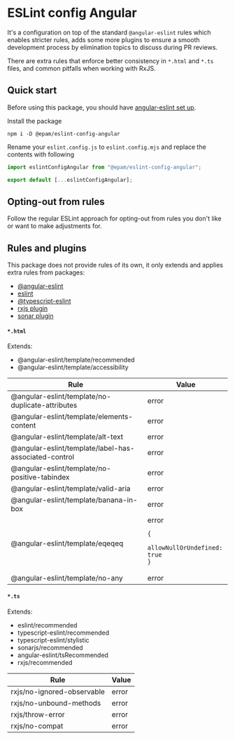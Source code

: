 # ESLint config Angular

It's a configuration on top of the standard `@angular-eslint` rules which enables stricter rules, adds some
more plugins to ensure a smooth development process by elimination topics to discuss during PR reviews.

There are extra rules that enforce better consistency in `*.html` and `*.ts` files, and common pitfalls when working with
RxJS.

## Quick start

Before using this package, you should have [angular-eslint set up](https://github.com/angular-eslint/angular-eslint?tab=readme-ov-file#quick-start).

Install the package

```shell
npm i -D @epam/eslint-config-angular
```

Rename your `eslint.config.js` to `eslint.config.mjs` and replace the contents with following

```js
import eslintConfigAngular from "@epam/eslint-config-angular";

export default [...eslintConfigAngular];
```

## Opting-out from rules

Follow the regular ESLint approach for opting-out from rules you don't like or want to make adjustments for.

## Rules and plugins

This package does not provide rules of its own, it only extends and applies extra rules from packages:

- [@angular-eslint](https://github.com/angular-eslint/angular-eslint)
- [eslint](https://eslint.org)
- [@typescript-eslint](https://typescript-eslint.io)
- [rxjs plugin](https://github.com/cartant/eslint-plugin-rxjs)
- [sonar plugin](https://github.com/un-ts/eslint-plugin-sonar)

#### `*.html`

Extends:

- @angular-eslint/template/recommended
- @angular-eslint/template/accessibility

| Rule                                                  | Value                                                                     |
| ----------------------------------------------------- | ------------------------------------------------------------------------- |
| @angular-eslint/template/no-duplicate-attributes      | error                                                                     |
| @angular-eslint/template/elements-content             | error                                                                     |
| @angular-eslint/template/alt-text                     | error                                                                     |
| @angular-eslint/template/label-has-associated-control | error                                                                     |
| @angular-eslint/template/no-positive-tabindex         | error                                                                     |
| @angular-eslint/template/valid-aria                   | error                                                                     |
| @angular-eslint/template/banana-in-box                | error                                                                     |
| @angular-eslint/template/eqeqeq                       | error<br/><pre><code>{<br/> allowNullOrUndefined: true<br/>}</code></pre> |
| @angular-eslint/template/no-any                       | error                                                                     |

#### `*.ts`

Extends:

- eslint/recommended
- typescript-eslint/recommended
- typescript-eslint/stylistic
- sonarjs/recommended
- angular-eslint/tsRecommended
- rxjs/recommended

| Rule                       | Value |
| -------------------------- | ----- |
| rxjs/no-ignored-observable | error |
| rxjs/no-unbound-methods    | error |
| rxjs/throw-error           | error |
| rxjs/no-compat             | error |
